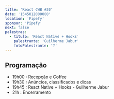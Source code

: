 ```yaml
---
title: 'React CWB #20'
date: '1545012000000'
location: 'Pipefy'
sponsor: 'Pipefy'
next: false
palestras:
  - titulo: 'React Native + Hooks'
    palestrante: 'Guilherme Jabur'
    fotoPalestrante: '?'
---
```


## Programação

- 19h00 : Recepção e Coffee
- 19h30 : Anúncios, classificados e dicas
- 19h45 : React Native + Hooks - Guilherme Jabur
- 21h : Encerramento
